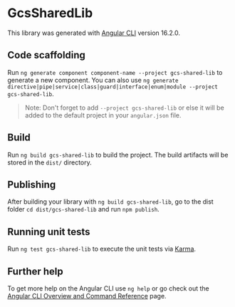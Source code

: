 # GcsSharedLib

This library was generated with [Angular CLI](https://github.com/angular/angular-cli) version 16.2.0.

## Code scaffolding

Run `ng generate component component-name --project gcs-shared-lib` to generate a new component. You can also use `ng generate directive|pipe|service|class|guard|interface|enum|module --project gcs-shared-lib`.
> Note: Don't forget to add `--project gcs-shared-lib` or else it will be added to the default project in your `angular.json` file. 

## Build

Run `ng build gcs-shared-lib` to build the project. The build artifacts will be stored in the `dist/` directory.

## Publishing

After building your library with `ng build gcs-shared-lib`, go to the dist folder `cd dist/gcs-shared-lib` and run `npm publish`.

## Running unit tests

Run `ng test gcs-shared-lib` to execute the unit tests via [Karma](https://karma-runner.github.io).

## Further help

To get more help on the Angular CLI use `ng help` or go check out the [Angular CLI Overview and Command Reference](https://angular.io/cli) page.
